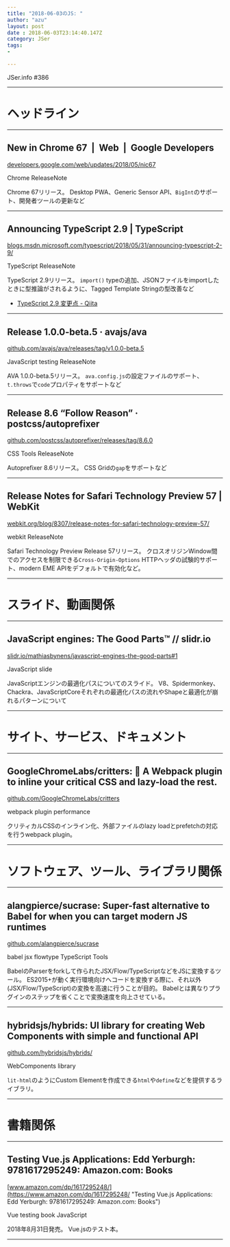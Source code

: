 ```yaml
---
title: "2018-06-03のJS: "
author: "azu"
layout: post
date : 2018-06-03T23:14:40.147Z
category: JSer
tags:
-

---
```


JSer.info #386

----

<h1 class="site-genre">ヘッドライン</h1>

----

## New in Chrome 67  |  Web  |  Google Developers
[developers.google.com/web/updates/2018/05/nic67](https://developers.google.com/web/updates/2018/05/nic67 "New in Chrome 67  |  Web  |  Google Developers")
<p class="jser-tags jser-tag-icon"><span class="jser-tag">Chrome</span> <span class="jser-tag">ReleaseNote</span></p>

Chrome 67リリース。
Desktop PWA、Generic Sensor API、`BigInt`のサポート、開発者ツールの更新など


----

## Announcing TypeScript 2.9 | TypeScript
[blogs.msdn.microsoft.com/typescript/2018/05/31/announcing-typescript-2-9/](https://blogs.msdn.microsoft.com/typescript/2018/05/31/announcing-typescript-2-9/ "Announcing TypeScript 2.9 | TypeScript")
<p class="jser-tags jser-tag-icon"><span class="jser-tag">TypeScript</span> <span class="jser-tag">ReleaseNote</span></p>

TypeScript 2.9リリース。
`import()` typeの追加、JSONファイルをimportしたときに型推論がされるように、Tagged Template Stringの型改善など

- [TypeScript 2.9 変更点 - Qiita](https://qiita.com/utatti/items/9f6c60f11620f7df50c0 "TypeScript 2.9 変更点 - Qiita")

----

## Release 1.0.0-beta.5 · avajs/ava
[github.com/avajs/ava/releases/tag/v1.0.0-beta.5](https://github.com/avajs/ava/releases/tag/v1.0.0-beta.5 "Release 1.0.0-beta.5 · avajs/ava")
<p class="jser-tags jser-tag-icon"><span class="jser-tag">JavaScript</span> <span class="jser-tag">testing</span> <span class="jser-tag">ReleaseNote</span></p>

AVA 1.0.0-beta.5リリース。
`ava.config.js`の設定ファイルのサポート、`t.throws`で`code`プロパティをサポートなど


----

## Release 8.6 “Follow Reason” · postcss/autoprefixer
[github.com/postcss/autoprefixer/releases/tag/8.6.0](https://github.com/postcss/autoprefixer/releases/tag/8.6.0 "Release 8.6 “Follow Reason” · postcss/autoprefixer")
<p class="jser-tags jser-tag-icon"><span class="jser-tag">CSS</span> <span class="jser-tag">Tools</span> <span class="jser-tag">ReleaseNote</span></p>

Autoprefixer 8.6リリース。
CSS Gridの`gap`をサポートなど


----

## Release Notes for Safari Technology Preview 57 | WebKit
[webkit.org/blog/8307/release-notes-for-safari-technology-preview-57/](https://webkit.org/blog/8307/release-notes-for-safari-technology-preview-57/ "Release Notes for Safari Technology Preview 57 | WebKit")
<p class="jser-tags jser-tag-icon"><span class="jser-tag">webkit</span> <span class="jser-tag">ReleaseNote</span></p>

Safari Technology Preview Release 57リリース。
クロスオリジンWindow間でのアクセスを制限できる`Cross-Origin-Options` HTTPヘッダの試験的サポート、modern EME APIをデフォルトで有効化など。


----
<h1 class="site-genre">スライド、動画関係</h1>

----

## JavaScript engines: The Good Parts™ // slidr.io
[slidr.io/mathiasbynens/javascript-engines-the-good-parts#1](https://slidr.io/mathiasbynens/javascript-engines-the-good-parts#1 "JavaScript engines: The Good Parts™ // slidr.io")
<p class="jser-tags jser-tag-icon"><span class="jser-tag">JavaScript</span> <span class="jser-tag">slide</span></p>

JavaScriptエンジンの最適化パスについてのスライド。
V8、Spidermonkey、Chackra、JavaScriptCoreそれぞれの最適化パスの流れやShapeと最適化が崩れるパターンについて


----
<h1 class="site-genre">サイト、サービス、ドキュメント</h1>

----

## GoogleChromeLabs/critters: 🦔 A Webpack plugin to inline your critical CSS and lazy-load the rest.
[github.com/GoogleChromeLabs/critters](https://github.com/GoogleChromeLabs/critters "GoogleChromeLabs/critters: 🦔 A Webpack plugin to inline your critical CSS and lazy-load the rest.")
<p class="jser-tags jser-tag-icon"><span class="jser-tag">webpack</span> <span class="jser-tag">plugin</span> <span class="jser-tag">performance</span></p>

クリティカルCSSのインライン化、外部ファイルのlazy loadとprefetchの対応を行うwebpack plugin。


----
<h1 class="site-genre">ソフトウェア、ツール、ライブラリ関係</h1>

----

## alangpierce/sucrase: Super-fast alternative to Babel for when you can target modern JS runtimes
[github.com/alangpierce/sucrase](https://github.com/alangpierce/sucrase "alangpierce/sucrase: Super-fast alternative to Babel for when you can target modern JS runtimes")
<p class="jser-tags jser-tag-icon"><span class="jser-tag">babel</span> <span class="jser-tag">jsx</span> <span class="jser-tag">flowtype</span> <span class="jser-tag">TypeScript</span> <span class="jser-tag">Tools</span></p>

BabelのParserをforkして作られたJSX/Flow/TypeScriptなどをJSに変換するツール。
ES2015+が動く実行環境向けへコードを変換する際に、それ以外(JSX/Flow/TypeScript)の変換を高速に行うことが目的。
Babelとは異なりプラグインのステップを省くことで変換速度を向上させている。


----

## hybridsjs/hybrids: UI library for creating Web Components with simple and functional API
[github.com/hybridsjs/hybrids/](https://github.com/hybridsjs/hybrids/ "hybridsjs/hybrids: UI library for creating Web Components with simple and functional API")
<p class="jser-tags jser-tag-icon"><span class="jser-tag">WebComponents</span> <span class="jser-tag">library</span></p>

`lit-html`のようにCustom Elementを作成できる`html`や`define`などを提供するライブラリ。


----
<h1 class="site-genre">書籍関係</h1>

----

## Testing Vue.js Applications: Edd Yerburgh: 9781617295249: Amazon.com: Books
[www.amazon.com/dp/1617295248/](https://www.amazon.com/dp/1617295248/ "Testing Vue.js Applications: Edd Yerburgh: 9781617295249: Amazon.com: Books")
<p class="jser-tags jser-tag-icon"><span class="jser-tag">Vue</span> <span class="jser-tag">testing</span> <span class="jser-tag">book</span> <span class="jser-tag">JavaScript</span></p>

2018年8月31日発売。
Vue.jsのテスト本。


----
